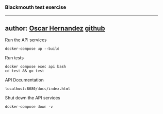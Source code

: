 ### Blackmouth test exercise

---
author: [Oscar Hernandez](https://www.linkedin.com/in/oscar-luis-hernández-solano-905666225)
[github](https://github.com/oschdez97)
---

Run the API services
```shell
docker-compose up --build
```

Run tests
```shell
docker compose exec api bash
cd test && go test
```

API Documentation 
```
localhost:8080/docs/index.html
```

Shut down the API services
```shell
docker-compose down -v
```


